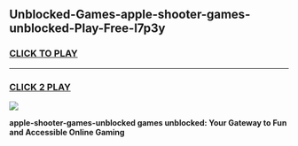 
## Unblocked-Games-apple-shooter-games-unblocked-Play-Free-l7p3y
<h3>
<a href="https://premium76.site?title=apple-shooter-games-unblocked&ref=23A">CLICK TO PLAY</a></h3>
<hr>

<h3>
<a href="https://premium76.site?title=apple-shooter-games-unblocked&ref=23A">CLICK 2 PLAY</a>
  
</h3>

<a href="https://premium76.site?title=apple-shooter-games-unblocked&ref=23A"><img src="https://clearcache.store/games.png"></a>


**apple-shooter-games-unblocked games unblocked: Your Gateway to Fun and Accessible Online Gaming**
